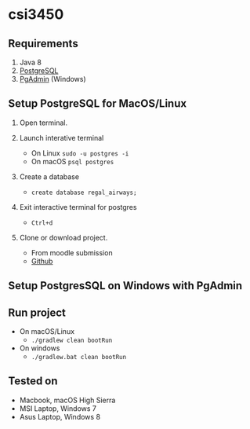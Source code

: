 # csi3450

## Requirements

1. Java 8
2. [PostgreSQL](https://www.postgresql.org/download/)
3. [PgAdmin](https://www.pgadmin.org/download/pgadmin-3-windows/) (Windows)

## Setup PostgreSQL for MacOS/Linux

1. Open terminal.
2. Launch interative terminal

   * On Linux `sudo -u postgres -i`
   * On macOS `psql postgres`

3. Create a database

   * `create database regal_airways;`

4. Exit interactive terminal for postgres

   * `Ctrl+d`

5. Clone or download project.

   * From moodle submission
   * [Github](https://github.com/kdjohnson/csi3450)

## Setup PostgresSQL on Windows with PgAdmin

## Run project

* On macOS/Linux
  * `./gradlew clean bootRun`
* On windows
  * `./gradlew.bat clean bootRun`

## Tested on

* Macbook, macOS High Sierra
* MSI Laptop, Windows 7
* Asus Laptop, Windows 8
